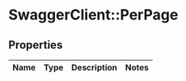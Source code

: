 # SwaggerClient::PerPage

## Properties
Name | Type | Description | Notes
------------ | ------------- | ------------- | -------------


